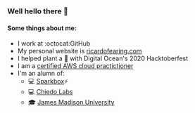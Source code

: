 ### Well hello there 👋

#### Some things about me:
- I work at :octocat:GitHub 
- My personal website is [ricardofearing.com](https://ricardofearing.com)
- I helped plant a 🌲 with Digital Ocean's 2020 Hacktoberfest
- I am a [certified AWS cloud practictioner](https://www.youracclaim.com/badges/caa89c2e-91e8-4996-877d-0382ef1f0096)
- I'm an alumn of:
  - 💻 [Sparkbox](https://seesparkbox.com/)⚡ 
  - 💻 [Chiedo Labs]()
  - 🎓 [James Madison University](https://jmu.edu/)
 
